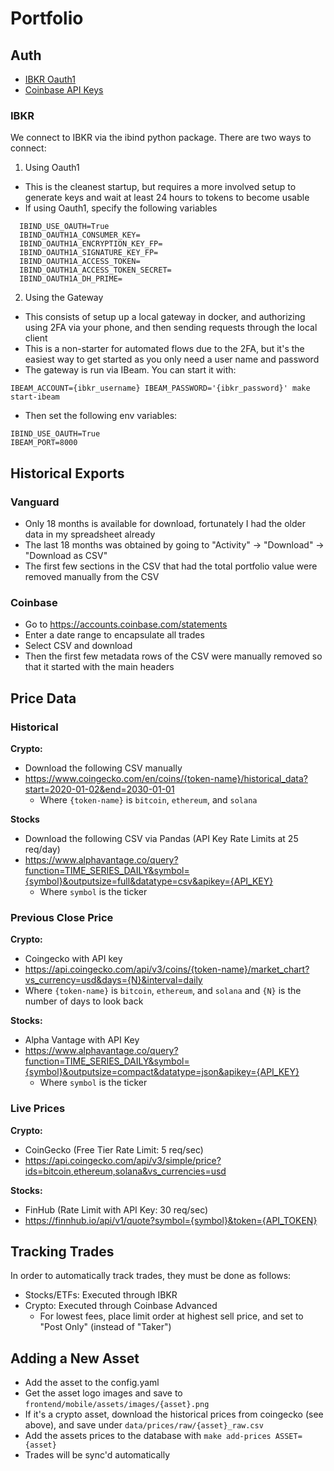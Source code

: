 # Portfolio

## Auth

- [IBKR Oauth1](https://github.com/Voyz/ibind/wiki/OAuth-1.0a)
- [Coinbase API Keys](https://www.coinbase.com/settings/api)

### IBKR

We connect to IBKR via the ibind python package. There are two ways to connect:

1. Using Oauth1

- This is the cleanest startup, but requires a more involved setup to generate keys and wait at least 24 hours to tokens to become usable
- If using Oauth1, specify the following variables

```
  IBIND_USE_OAUTH=True
  IBIND_OAUTH1A_CONSUMER_KEY=
  IBIND_OAUTH1A_ENCRYPTION_KEY_FP=
  IBIND_OAUTH1A_SIGNATURE_KEY_FP=
  IBIND_OAUTH1A_ACCESS_TOKEN=
  IBIND_OAUTH1A_ACCESS_TOKEN_SECRET=
  IBIND_OAUTH1A_DH_PRIME=
```

2. Using the Gateway

- This consists of setup up a local gateway in docker, and authorizing using 2FA via your phone, and then sending requests through the local client
- This is a non-starter for automated flows due to the 2FA, but it's the easiest way to get started as you only need a user name and password
- The gateway is run via IBeam. You can start it with:

```
IBEAM_ACCOUNT={ibkr_username} IBEAM_PASSWORD='{ibkr_password}' make start-ibeam
```

- Then set the following env variables:

```
IBIND_USE_OAUTH=True
IBEAM_PORT=8000
```

## Historical Exports

### Vanguard

- Only 18 months is available for download, fortunately I had the older data in my spreadsheet already
- The last 18 months was obtained by going to "Activity" -> "Download" -> "Download as CSV"
- The first few sections in the CSV that had the total portfolio value were removed manually from the CSV

### Coinbase

- Go to https://accounts.coinbase.com/statements
- Enter a date range to encapsulate all trades
- Select CSV and download
- Then the first few metadata rows of the CSV were manually removed so that it started with the main headers

## Price Data

### Historical

**Crypto:**

- Download the following CSV manually
- https://www.coingecko.com/en/coins/{token-name}/historical_data?start=2020-01-02&end=2030-01-01
  - Where `{token-name}` is `bitcoin`, `ethereum`, and `solana`

**Stocks**

- Download the following CSV via Pandas (API Key Rate Limits at 25 req/day)
- https://www.alphavantage.co/query?function=TIME_SERIES_DAILY&symbol={symbol}&outputsize=full&datatype=csv&apikey={API_KEY}
  - Where `symbol` is the ticker

### Previous Close Price

**Crypto:**

- Coingecko with API key
- https://api.coingecko.com/api/v3/coins/{token-name}/market_chart?vs_currency=usd&days={N}&interval=daily
- Where `{token-name}` is `bitcoin`, `ethereum`, and `solana` and `{N}` is the number of days to look back

**Stocks:**

- Alpha Vantage with API Key
- https://www.alphavantage.co/query?function=TIME_SERIES_DAILY&symbol={symbol}&outputsize=compact&datatype=json&apikey={API_KEY}
  - Where `symbol` is the ticker

### Live Prices

**Crypto:**

- CoinGecko (Free Tier Rate Limit: 5 req/sec)
- https://api.coingecko.com/api/v3/simple/price?ids=bitcoin,ethereum,solana&vs_currencies=usd

**Stocks:**

- FinHub (Rate Limit with API Key: 30 req/sec)
- https://finnhub.io/api/v1/quote?symbol={symbol}&token={API_TOKEN}

## Tracking Trades

In order to automatically track trades, they must be done as follows:

- Stocks/ETFs: Executed through IBKR
- Crypto: Executed through Coinbase Advanced
  - For lowest fees, place limit order at highest sell price, and set to "Post Only" (instead of "Taker")

## Adding a New Asset

- Add the asset to the config.yaml
- Get the asset logo images and save to `frontend/mobile/assets/images/{asset}.png`
- If it's a crypto asset, download the historical prices from coingecko (see above), and save under `data/prices/raw/{asset}_raw.csv`
- Add the assets prices to the database with `make add-prices ASSET={asset}`
- Trades will be sync'd automatically
